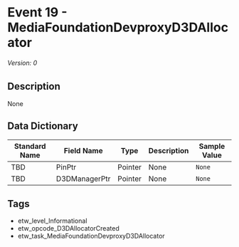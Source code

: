 # Event 19 - MediaFoundationDevproxyD3DAllocator
###### Version: 0

## Description
None

## Data Dictionary
|Standard Name|Field Name|Type|Description|Sample Value|
|---|---|---|---|---|
|TBD|PinPtr|Pointer|None|`None`|
|TBD|D3DManagerPtr|Pointer|None|`None`|

## Tags
* etw_level_Informational
* etw_opcode_D3DAllocatorCreated
* etw_task_MediaFoundationDevproxyD3DAllocator